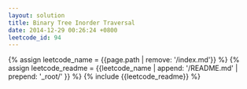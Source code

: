 ```yaml
---
layout: solution
title: Binary Tree Inorder Traversal
date: 2014-12-29 00:26:24 +0800
leetcode_id: 94
---
```

{% assign leetcode_name = {{page.path | remove: '/index.md'}}  %}
{% assign leetcode_readme = {{leetcode_name | append: '/README.md' | prepend: '_root/' }}  %}
{% include {{leetcode_readme}} %}
